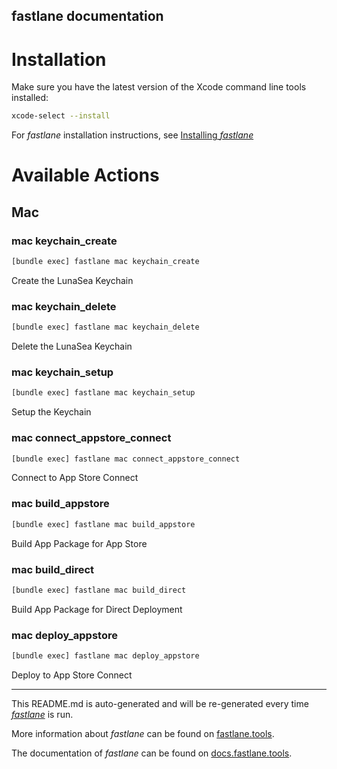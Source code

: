 fastlane documentation
----

# Installation

Make sure you have the latest version of the Xcode command line tools installed:

```sh
xcode-select --install
```

For _fastlane_ installation instructions, see [Installing _fastlane_](https://docs.fastlane.tools/#installing-fastlane)

# Available Actions

## Mac

### mac keychain_create

```sh
[bundle exec] fastlane mac keychain_create
```

Create the LunaSea Keychain

### mac keychain_delete

```sh
[bundle exec] fastlane mac keychain_delete
```

Delete the LunaSea Keychain

### mac keychain_setup

```sh
[bundle exec] fastlane mac keychain_setup
```

Setup the Keychain

### mac connect_appstore_connect

```sh
[bundle exec] fastlane mac connect_appstore_connect
```

Connect to App Store Connect

### mac build_appstore

```sh
[bundle exec] fastlane mac build_appstore
```

Build App Package for App Store

### mac build_direct

```sh
[bundle exec] fastlane mac build_direct
```

Build App Package for Direct Deployment

### mac deploy_appstore

```sh
[bundle exec] fastlane mac deploy_appstore
```

Deploy to App Store Connect

----

This README.md is auto-generated and will be re-generated every time [_fastlane_](https://fastlane.tools) is run.

More information about _fastlane_ can be found on [fastlane.tools](https://fastlane.tools).

The documentation of _fastlane_ can be found on [docs.fastlane.tools](https://docs.fastlane.tools).
